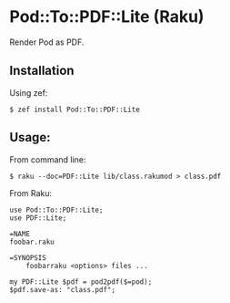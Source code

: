 # Pod::To::PDF::Lite (Raku)

Render Pod as PDF.

## Installation

Using zef:
```
$ zef install Pod::To::PDF::Lite
```

## Usage:

From command line:

    $ raku --doc=PDF::Lite lib/class.rakumod > class.pdf

From Raku:

```
use Pod::To::PDF::Lite;
use PDF::Lite;

=NAME
foobar.raku

=SYNOPSIS
    foobarraku <options> files ...

my PDF::Lite $pdf = pod2pdf($=pod);
$pdf.save-as: "class.pdf";
```
